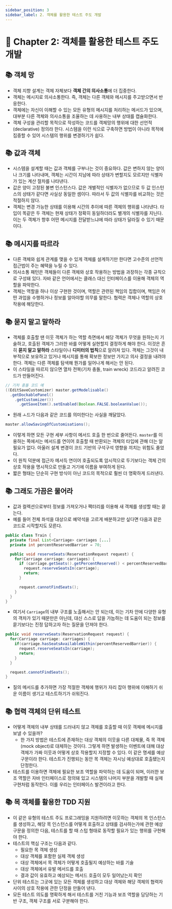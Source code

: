 ```yaml
---
sidebar_position: 3
sidebar_label: 2. 객체를 활용한 테스트 주도 개발
---
```


# 🌈 Chapter 2: 객체를 활용한 테스트 주도 개발

## 📚 객체 망
- 객체 지향 설계는 객체 자체보다 **객체 간의 의사소통**에 더 집중한다.
- 객체는 메시지로 의사소통한다. 즉, 객체는 다른 객체와 메시지를 주고받으면서 반응한다.
- 객체에는 자신이 이해할 수 있는 모든 유형의 메시지를 처리하는 메서드가 있으며, 대부분 다른 객체와 의사소통을 조율하는 데 사용하는 내부 상태를 캡슐화한다.
- 객체 구성을 관리할 목적으로 작성하는 코드를 객체망의 행위에 대한 선언적(declarative) 정의라 한다. 시스템을 이런 식으로 구축하면 방법이 아니라 목적에 집중할 수 있어 시스템의 행위를 변경하기가 쉽다.

## 📚 값과 객체
- 시스템을 설계할 때는 값과 객체를 구부나는 것이 중요하다. 값은 변하지 않는 양이나 크기를 나타내며, 객체는 시간이 지남에 따라 상태가 변할지도 모르지만 식별자가 있는 계산 절차를 나타낸다.
- 값은 양이 고정된 불변 인스턴스다. 값은 개별적인 식별자가 없으므로 두 값 인스턴스의 상태가 같다면 사실상 동일한 셈이다. 따라서 두 값의 식별자를 비교하는 것은 적절하지 않다.
- 객체는 변경 가능한 상태를 이용해 시간의 추이에 따른 객체의 행위를 나타낸다. 타입이 똑같은 두 객체는 현재 상태가 정확히 동일하더라도 별개의 식별자를 지닌다. 이는 두 객체가 향후 어떤 메시지를 전달받느냐에 따라 상태가 달라질 수 있기 때문이다.

## 📚 메시지를 따르라
- 다른 객체와 쉽게 관계를 맺을 수 있게 객체를 설계하기만 한다면 고수준의 선언적 접근법이 주는 혜택을 누릴 수 있다.
- 의사소통 패턴은 객체들이 다른 객체와 상호 작용하는 방법을 과장하는 각종 규칙으로 구성돼 있다. 자바 같은 언어에서는 클래스 대신 인터페이스를 이용해 객체의 역할을 파악한다.
- 객체는 역할을 하나 이상 구현한 것이며, 역할은 관련된 책임의 집합이며, 책임은 어떤 과업을 수행하거나 정보를 알아야할 의무를 말한다. 협력은 객체나 역할의 상호 작용에 해당한다.

## 📚 묻지 말고 말하라
- 객체를 호출할 땐 이웃 객체가 하는 역할 측면에서 해당 객체가 무엇을 원하는지 기술하고, 호출된 객체가 그러한 바를 어떻게 실현할지 결정하게 해야 한다. 이것은 흔히 **묻지 말고 말하라** 스타일이나 **디미터의 법칙**으로 알려져 있다. 객체는 그것이 내부적으로 보유하고 있거나 메시지를 통해 확보한 정보만 가지고 의사 결정을 내려야 한다. 객체는 다른 객체를 탐색해 뭔가를 일어나게 해서는 안 된다.
- 이 스타일을 따르지 않으면 열차 전복(기차 충돌, train wreck) 코드라고 알려진 코드가 만들어진다.

```java
// 기차 충돌 코드 예
((EditSaveCustomizer) master.getModelisable()
  .getDockablePanel()
    .getCustomizer())
      .getSaveItem().setEnabled(Boolean.FALSE.booleanValue());
```

- 원래 ㅗ드가 다음과 같은 코드를 의미한다는 사실을 깨달았다.

```java
master.allowSavingOfCustomisations();
```

- 이렇게 하면 모든 구현 세부 사항이 메서드 호출 한 번으로 줄어든다. `master`를 이용하는 쪽에서는 메서드를 연이어 호출할 때 반환되는 객체의 타입에 관해 더는 알 필요가 없다. 아울러 설계 변경이 코드 기반의 구석구석 영향을 끼치는 위험도 줄었다.
- 이 원칙 덕분에 접근자 메서득 연이어 호출되도록 암시적으로 두기보다는 객체 간의 상호 작용을 명시적으로 만들고 거기에 이름을 부여하게 된다.
- 짧은 형태는 단순히 구현 방식이 아닌 코드의 목적으로 훨씬 더 명확하게 드러낸다.

## 📚 그래도 가끔은 물어라
- 값과 컬렉션으로부터 정보를 가져오거나 팩터리를 이용해 새 객체를 생성할 때는 묻는다.
- 예를 들어 전체 좌석을 대상으로 예약석을 고르게 배분하고만 싶다면 다음과 같은 코드로 시작할지도 모른다.

```java
public class Train {
  private final List<Carriage> carriages [...]
  private int percentReservedBarrier = 70;

  public void reserveSeats(ReservationRequest request) {
    for(Carriage carriage: carriages) {
      if (carriage.getSeats().getPercentReserved() < percentReservedBarrier) {
        request.reserveSeatsIn(carriage);
        return;
      }

      request.cannotFindSeats();
    }
  }
}
```

- 여기서 `Carriage`의 내부 구조를 노출해서는 안 되는데, 이는 기차 안에 다양한 유형의 객차가 있기 때문만은 아닌데, 대신 스스로 답을 가늠하는 데 도움이 되는 정보를 묻기보다는 진정 답하고자 하는 질문을 던져야 한다.

```java
public void reserveSeats(ReservationRequest request) {
  for(Carriage carriage: carriages) {
    if(carriage.hasSeatsAvailableWithin(percentReservedBarrier)) {
      request.reserveSeatsIn(carriage);
      return;
    }
  }

  request.cannotFindSeats();
}
```

- 질의 메서드를 추가하면 가장 적절한 객체에 행위가 자리 잡아 행위에 이해하기 쉬운 이름이 생기고 테스트하기가 쉬워진다.

## 📚 협력 객체의 단위 테스트
- 어떻게 객체의 내부 상태를 드러내지 않고 객체를 호출할 때 이웃 객체에 메시지를 보낼 수 있을까?
  - 한 가지 방법은 테스트에 존재하는 대상 객체의 이웃을 다른 대체물, 즉 목 객체(mock object)로 대체하는 것이다. 그렇게 하면 발생하는 이벤트에 대해 대상 객체가 가짜 이웃과 어떻게 상호 작용할지 지정할 수 있다. 이 같은 명세를 예상 구문이라 한다. 테스트가 진행되는 동안 목 객체는 자시닝 예상대로 호출됐는지 단정한다.
- 테스트를 이용하면 객체에 필요한 보조 역할을 파악하는 데 도움이 되며, 이러한 보조 역할은 자바 인터페이스로 정의돼 있고 시스템의 나머지 부분을 개발할 때 실제 구현처럼 동작한다. 이를 우리는 인터페이스 발견이라고 한다.

## 📚 목 객체를 활용한 TDD 지원
- 이 같은 유형의 테스트 주도 프로그래밍을 지원하려면 이웃하는 객체의 목 인스턴스를 생성하고, 해당 목 인스턴스를 어떻게 호출하고 상태를 검사하는가에 관한 예상 구문을 정의한 다음, 테스트를 할 때 스텁 형태로 동작할 필요가 있는 행위를 구현해야 한다.
- 테스트의 핵심 구조는 다음과 같다.
  - 필요한 목 객체 생성
  - 대상 객체를 포함한 실제 객체 생성
  - 대상 객체에서 목 객체가 어떻게 호출될지 예상하는 바를 기술
  - 대상 객체에서 유발 메서드를 호출
  - 결과 값이 유효하고 예상되는 메서드 호출이 모두 일어났는지 확인
- 단위 테스트는 그곳에 있는 모든 객체를 생성하고 대상 객체와 해당 객체의 협력자 사이의 상호 작용에 관한 단정을 만들어 낸다.
- 모든 테스트 의도를 명확하게 해서 테스트를 거친 기능과 보조 역할을 담당하는 기반 구조, 객체 구조를 서로 구분해야 한다.

